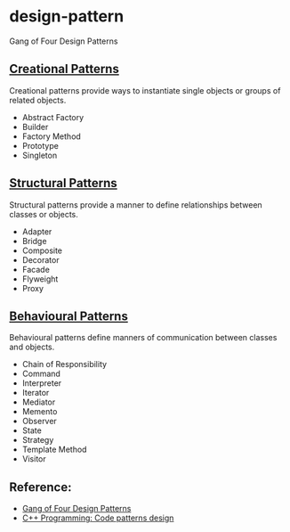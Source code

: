 # design-pattern
Gang of Four Design Patterns

## [Creational Patterns](./creational/)
Creational patterns provide ways to instantiate single objects or groups of related objects.
* Abstract Factory
* Builder
* Factory Method
* Prototype
* Singleton

## [Structural Patterns](./structural/)
Structural patterns provide a manner to define relationships between classes or objects.
* Adapter
* Bridge
* Composite
* Decorator
* Facade
* Flyweight
* Proxy

## [Behavioural Patterns](./behavioural/)
Behavioural patterns define manners of communication between classes and objects.
* Chain of Responsibility
* Command
* Interpreter
* Iterator
* Mediator
* Memento
* Observer
* State
* Strategy
* Template Method
* Visitor

## Reference:
* [Gang of Four Design Patterns](http://www.blackwasp.co.uk/gofpatterns.aspx)
* [C++ Programming: Code patterns design](https://en.wikibooks.org/wiki/C%2B%2B_Programming/Code/Design_Patterns)